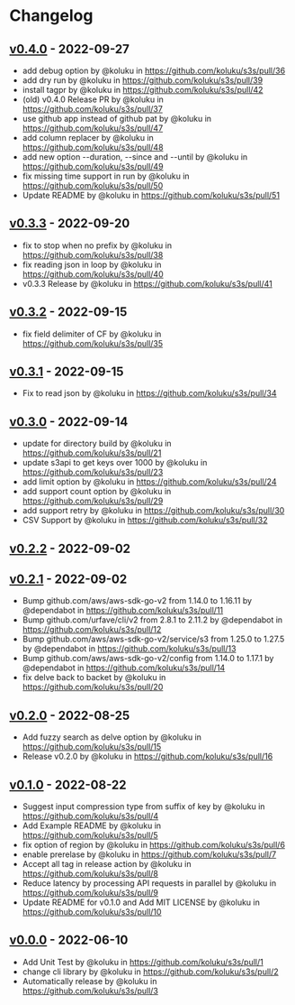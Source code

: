 # Changelog

## [v0.4.0](https://github.com/koluku/s3s/compare/v0.3.3...v0.4.0) - 2022-09-27
- add debug option by @koluku in https://github.com/koluku/s3s/pull/36
- add dry run by @koluku in https://github.com/koluku/s3s/pull/39
- install tagpr by @koluku in https://github.com/koluku/s3s/pull/42
- (old) v0.4.0 Release PR by @koluku in https://github.com/koluku/s3s/pull/37
- use github app instead of github pat by @koluku in https://github.com/koluku/s3s/pull/47
- add column replacer by @koluku in https://github.com/koluku/s3s/pull/48
- add new option --duration, --since and --until by @koluku in https://github.com/koluku/s3s/pull/49
- fix missing time support in run by @koluku in https://github.com/koluku/s3s/pull/50
- Update README by @koluku in https://github.com/koluku/s3s/pull/51

## [v0.3.3](https://github.com/koluku/s3s/compare/v0.3.2...v0.3.3) - 2022-09-20
- fix to stop when no prefix by @koluku in https://github.com/koluku/s3s/pull/38
- fix reading json in loop by @koluku in https://github.com/koluku/s3s/pull/40
- v0.3.3 Release by @koluku in https://github.com/koluku/s3s/pull/41

## [v0.3.2](https://github.com/koluku/s3s/compare/v0.3.1...v0.3.2) - 2022-09-15
- fix field delimiter of CF by @koluku in https://github.com/koluku/s3s/pull/35

## [v0.3.1](https://github.com/koluku/s3s/compare/v0.3.0...v0.3.1) - 2022-09-15
- Fix to read json by @koluku in https://github.com/koluku/s3s/pull/34

## [v0.3.0](https://github.com/koluku/s3s/compare/v0.2.2...v0.3.0) - 2022-09-14
- update for directory build by @koluku in https://github.com/koluku/s3s/pull/21
- update s3api to get keys over 1000 by @koluku in https://github.com/koluku/s3s/pull/23
- add limit option by @koluku in https://github.com/koluku/s3s/pull/24
- add support count option by @koluku in https://github.com/koluku/s3s/pull/29
- add support retry by @koluku in https://github.com/koluku/s3s/pull/30
- CSV Support by @koluku in https://github.com/koluku/s3s/pull/32

## [v0.2.2](https://github.com/koluku/s3s/compare/v0.2.1...v0.2.2) - 2022-09-02

## [v0.2.1](https://github.com/koluku/s3s/compare/v0.2.0...v0.2.1) - 2022-09-02
- Bump github.com/aws/aws-sdk-go-v2 from 1.14.0 to 1.16.11 by @dependabot in https://github.com/koluku/s3s/pull/11
- Bump github.com/urfave/cli/v2 from 2.8.1 to 2.11.2 by @dependabot in https://github.com/koluku/s3s/pull/12
- Bump github.com/aws/aws-sdk-go-v2/service/s3 from 1.25.0 to 1.27.5 by @dependabot in https://github.com/koluku/s3s/pull/13
- Bump github.com/aws/aws-sdk-go-v2/config from 1.14.0 to 1.17.1 by @dependabot in https://github.com/koluku/s3s/pull/14
- fix delve back to backet by @koluku in https://github.com/koluku/s3s/pull/20

## [v0.2.0](https://github.com/koluku/s3s/compare/v0.1.0...v0.2.0) - 2022-08-25
- Add fuzzy search as delve option by @koluku in https://github.com/koluku/s3s/pull/15
- Release v0.2.0 by @koluku in https://github.com/koluku/s3s/pull/16

## [v0.1.0](https://github.com/koluku/s3s/compare/v0.0.0...v0.1.0) - 2022-08-22
- Suggest input compression type from suffix of key by @koluku in https://github.com/koluku/s3s/pull/4
- Add Example README by @koluku in https://github.com/koluku/s3s/pull/5
- fix option  of region by @koluku in https://github.com/koluku/s3s/pull/6
- enable prerelase by @koluku in https://github.com/koluku/s3s/pull/7
- Accept all tag in release action by @koluku in https://github.com/koluku/s3s/pull/8
- Reduce latency by processing API requests in parallel by @koluku in https://github.com/koluku/s3s/pull/9
- Update README for v0.1.0 and Add MIT LICENSE by @koluku in https://github.com/koluku/s3s/pull/10

## [v0.0.0](https://github.com/koluku/s3s/commits/v0.0.0) - 2022-06-10
- Add Unit Test by @koluku in https://github.com/koluku/s3s/pull/1
- change cli library by @koluku in https://github.com/koluku/s3s/pull/2
- Automatically release by @koluku in https://github.com/koluku/s3s/pull/3
